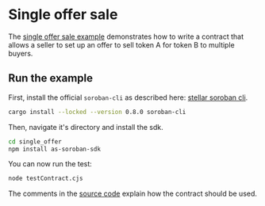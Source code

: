 # Single offer sale

The [single offer sale example](https://github.com/Soneso/as-soroban-examples/tree/main/single_offer) demonstrates how to write a contract that allows a seller to set up an offer to sell token A for token B to multiple buyers. 

## Run the example

First, install the official `soroban-cli` as described here: [stellar soroban cli](https://github.com/stellar/soroban-cli).

```sh
cargo install --locked --version 0.8.0 soroban-cli
```

Then, navigate it's directory and install the sdk.

```sh
cd single_offer
npm install as-soroban-sdk
```

You can now run the test:

```sh
node testContract.cjs
```

The comments in the [source code](https://github.com/Soneso/as-soroban-examples/tree/main/single_offer/assembly/index.ts) explain how the contract should be used.